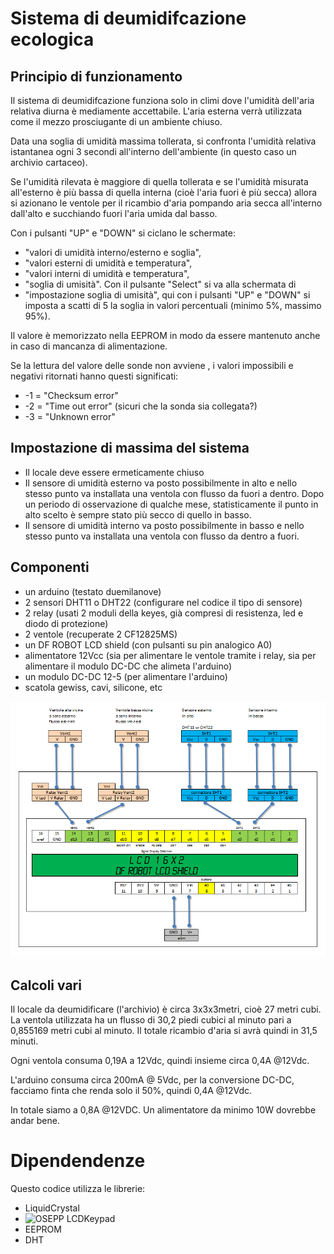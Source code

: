 # Sistema di deumidifcazione ecologica

## Principio di funzionamento

Il sistema di deumidifcazione funziona solo in climi dove l'umidità dell'aria relativa diurna è mediamente accettabile. L'aria esterna verrà utilizzata come il mezzo prosciugante di un ambiente chiuso.

Data una soglia di umidità massima tollerata, si confronta l'umidità relativa istantanea ogni 3 secondi all'interno dell'ambiente (in questo caso un archivio cartaceo).

Se l'umidità rilevata è maggiore di quella tollerata e se l'umidità misurata all'esterno è più bassa di quella interna (cioè l'aria fuori è più secca) allora si azionano le ventole per il ricambio d'aria pompando aria secca all'interno dall'alto e succhiando fuori l'aria umida dal basso.

Con i pulsanti "UP" e "DOWN" si ciclano le schermate:
* "valori di umidità interno/esterno e soglia", 
* "valori esterni di umidità e temperatura", 
* "valori interni di umidità e temperatura", 
* "soglia di umisità".
Con il pulsante "Select" si va alla schermata di 
* "impostazione soglia di umisità", 
qui con i pulsanti "UP" e "DOWN" si imposta a scatti di 5 la soglia in valori percentuali (minimo 5%, massimo 95%).

Il valore è memorizzato nella EEPROM in modo da essere mantenuto anche in caso di mancanza di alimentazione.

Se la lettura del valore delle sonde non avviene , i valori impossibili e negativi ritornati hanno questi significati:
* -1 = "Checksum error" 
* -2 = "Time out error" (sicuri che la sonda sia collegata?)
* -3 = "Unknown error" 

## Impostazione di massima del sistema
* Il locale deve essere ermeticamente chiuso
* Il sensore di umidità esterno va posto possibilmente in alto e nello stesso punto va installata una ventola con flusso da fuori a dentro. Dopo un periodo di osservazione di qualche mese, statisticamente il punto in alto scelto è sempre stato più secco di quello in basso.
* Il sensore di umidità interno va posto possibilmente in basso e nello stesso punto va installata una ventola con flusso da dentro a fuori.

## Componenti

* un arduino (testato duemilanove)
* 2 sensori DHT11 o DHT22 (configurare nel codice il tipo di sensore)
* 2 relay (usati 2 moduli della keyes, già compresi di resistenza, led e diodo di protezione)
* 2 ventole (recuperate 2 CF12825MS)
* un DF ROBOT LCD shield (con pulsanti su pin analogico A0)
* alimentatore 12Vcc (sia per alimentare le ventole tramite i relay, sia per alimentare il modulo DC-DC che alimeta l'arduino)
* un modulo DC-DC 12-5 (per alimentare l'arduino)
* scatola gewiss, cavi, silicone, etc

![schema di collegamento](https://github.com/audric/arduino-humidity-eco-ventilation/raw/master/schema.png)

## Calcoli vari

Il locale da deumidificare (l'archivio) è circa 3x3x3metri, cioè 27 metri cubi. La ventola utilizzata ha un flusso di 30,2 piedi cubici al minuto pari a 0,855169 metri cubi al minuto. Il totale ricambio d'aria si avrà quindi in 31,5 minuti.

Ogni ventola consuma 0,19A a 12Vdc, quindi insieme circa 0,4A @12Vdc.

L'arduino consuma circa 200mA @ 5Vdc, per la conversione DC-DC, facciamo finta che renda solo il 50%, quindi 0,4A @12Vdc.

In totale siamo a 0,8A @12VDC. Un alimentatore da minimo 10W dovrebbe andar bene.


# Dipendendenze
Questo codice utilizza le librerie:
* LiquidCrystal
* ![OSEPP LCDKeypad](http://osepp.com/products/shield-arduino-compatible/16x2-lcd-display-keypad-shield/)
* EEPROM
* DHT
